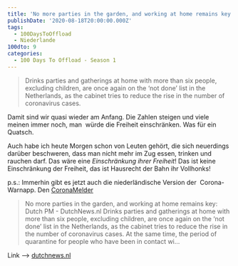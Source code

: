 ```yaml
---
title: 'No more parties in the garden, and working at home remains key: Dutch PM'
publishDate: '2020-08-18T20:00:00.000Z'
tags:
  - 100DaysToOffload
  - Niederlande
100dto: 9
categories:
  - 100 Days To Offload - Season 1
---
```



> Drinks parties and gatherings at home with more than six people, excluding children, are once again on the ‘not done’ list in the Netherlands, as the cabinet tries to reduce the rise in the number of coronavirus cases.

Damit sind wir quasi wieder am Anfang. Die Zahlen steigen und viele meinen immer noch, man  würde die Freiheit einschränken. Was für ein Quatsch.

Auch habe ich heute Morgen schon von Leuten gehört, die sich neuerdings darüber beschweren, dass man nicht mehr im Zug essen, trinken und rauchen darf. Das wäre eine *Einschränkung ihrer Freiheit*! Das ist keine Einschränkung der Freiheit, das ist Hausrecht der Bahn ihr Vollhonks!

p.s.: Immerhin gibt es jetzt auch die niederländische Version der  Corona-Warnapp. Den [CoronaMelder](https://www.dutchnews.nl/news/2020/08/dutch-privacy-watchdog-says-coronavirus-app-still-needs-work/)


> No more parties in the garden, and working at home remains key: Dutch PM - DutchNews.nl
> Drinks parties and gatherings at home with more than six people, excluding children, are once again on the ‘not done’ list in the Netherlands, as the cabinet tries to reduce the rise in the number of coronavirus cases. At the same time, the period of quarantine for people who have been in contact wi…

Link --> [dutchnews.nl](https://www.dutchnews.nl/news/2020/08/no-more-parties-in-the-garden-and-working-at-home-remains-key-dutch-pm/)
